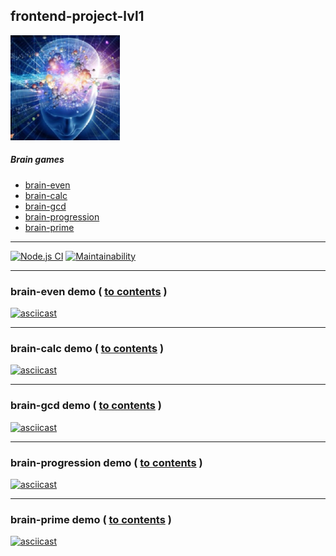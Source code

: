<a name="contents"></a>

## frontend-project-lvl1

[logo]: https://github.com/alex-ismailov/git-imgs/blob/master/brain-game-logo.png
[brain-games]: https://github.com/alex-ismailov/frontend-project-lvl1 "щелкните, чтобы посетить Google.com"

[![brain-logo][logo]][brain-games]

##### Brain games
* [brain-even](#brain-even)
* [brain-calc](#brain-calc)
* [brain-gcd](#brain-gcd)
* [brain-progression](#brain-progression)
* [brain-prime](#brain-prime)

---

[![Node.js CI](https://github.com/alex-ismailov/frontend-project-lvl1/workflows/Node.js%20CI/badge.svg)](https://github.com/alex-ismailov/frontend-project-lvl1/actions)
[![Maintainability](https://api.codeclimate.com/v1/badges/22e19349e341eddcdc3e/maintainability)](https://codeclimate.com/github/alex-ismailov/frontend-project-lvl1/maintainability)

---

### brain-even demo ( [to contents](#contents) ) <a name="brain-even"></a>
[![asciicast](https://asciinema.org/a/308792.svg)](https://asciinema.org/a/308792)

---

### brain-calc demo ( [to contents](#contents) ) <a name="brain-calc"></a>
[![asciicast](https://asciinema.org/a/309994.svg)](https://asciinema.org/a/309994)

---

### brain-gcd demo ( [to contents](#contents) ) <a name="brain-gcd"></a>
[![asciicast](https://asciinema.org/a/310019.svg)](https://asciinema.org/a/310019)

---

### brain-progression demo ( [to contents](#contents) ) <a name="brain-progression"></a>
[![asciicast](https://asciinema.org/a/310017.svg)](https://asciinema.org/a/310017)

---

### brain-prime demo ( [to contents](#contents) ) <a name="brain-prime"></a>
[![asciicast](https://asciinema.org/a/310016.svg)](https://asciinema.org/a/310016)
